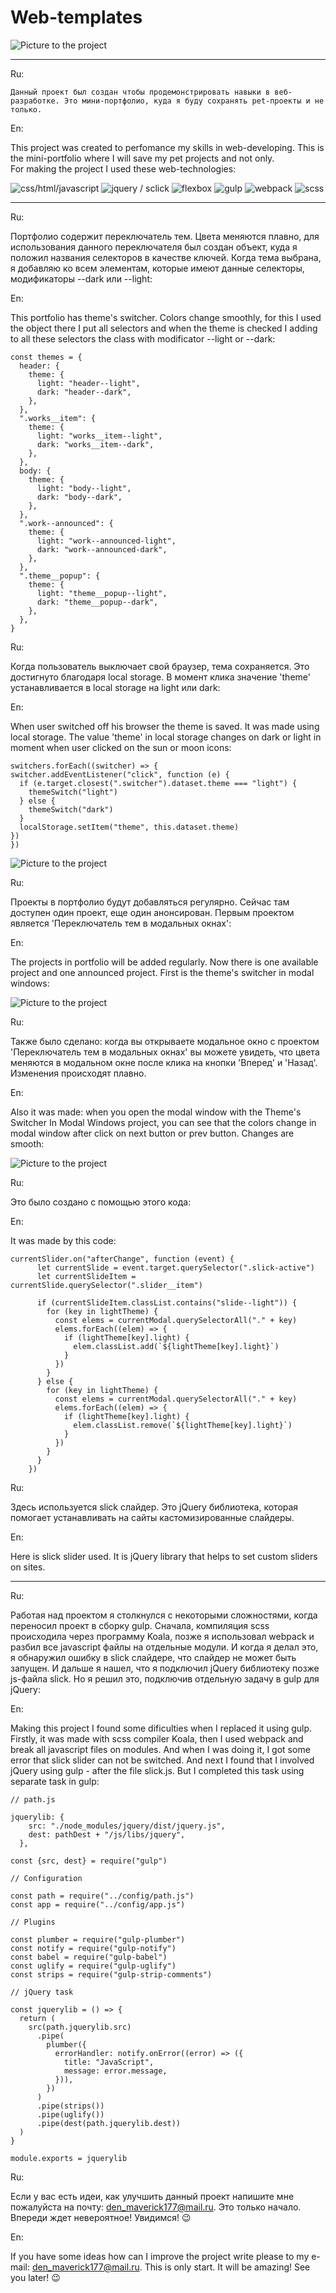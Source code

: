 # Web-templates

![Picture to the project](https://github.com/DennyMaverick/Web-templates/raw/main/img/for-readme/dark.png)

***

<p>
  
  Ru:
  
    Данный проект был создан чтобы продемонстрировать навыки в веб-разработке. Это мини-портфолио, куда я буду сохранять pet-проекты и не только. 
</p>

<p>
  En:
  
  This project was created to perfomance my skills in web-developing. This is the mini-portfolio where I will save my pet projects and not only.  
For making the project I used these web-technologies: 
</p>

![css/html/javascript](https://github.com/DennyMaverick/Web-templates/raw/main/img/for-readme/bages/1.svg)
![jquery / sclick](https://github.com/DennyMaverick/Web-templates/raw/main/img/for-readme/bages/4.svg) 
![flexbox](https://github.com/DennyMaverick/Web-templates/raw/main/img/for-readme/bages/2.svg)
![gulp](https://github.com/DennyMaverick/Web-templates/raw/main/img/for-readme/bages/3.svg)
![webpack](https://github.com/DennyMaverick/Web-templates/raw/main/img/for-readme/bages/5.svg)
![scss](https://github.com/DennyMaverick/Web-templates/raw/main/img/for-readme/bages/6.svg)

***

<p>
  Ru:
  
  Портфолио содержит переключатель тем. Цвета меняются плавно, для использования данного переключателя был создан объект, куда я положил названия селекторов в качестве ключей. Когда тема выбрана, я добавляю ко всем элементам, которые имеют данные селекторы, модификаторы --dark или --light:
</p>

<p>
  
  En:
  
  This portfolio has theme's switcher. Colors change smoothly, for this I used the object there I put all selectors and when the theme is checked I adding to all these selectors the class with modificator --light or --dark: 
</p>

  
```
const themes = {
  header: {
    theme: {
      light: "header--light",
      dark: "header--dark",
    },
  },
  ".works__item": {
    theme: {
      light: "works__item--light",
      dark: "works__item--dark",
    },
  },
  body: {
    theme: {
      light: "body--light",
      dark: "body--dark",
    },
  },
  ".work--announced": {
    theme: {
      light: "work--announced-light",
      dark: "work--announced-dark",
    },
  },
  ".theme__popup": {
    theme: {
      light: "theme__popup--light",
      dark: "theme__popup--dark",
    },
  },
}
```


  <p>
  Ru:
  
  Когда пользователь выключает свой браузер, тема сохраняется. Это достигнуто благодаря local storage. В момент клика значение 'theme' устанавливается в local storage на light или dark:
  </p>

  <p>
  En:
  
  When user switched off his browser the theme is saved. It was made using local storage. The value 'theme' in local storage changes on dark or light in moment when user clicked on the sun or moon icons:
  </p>
  
  ```
  switchers.forEach((switcher) => {
  switcher.addEventListener("click", function (e) {
    if (e.target.closest(".switcher").dataset.theme === "light") {
      themeSwitch("light")
    } else {
      themeSwitch("dark")
    }
    localStorage.setItem("theme", this.dataset.theme)
  })
})
  ```
  

![Picture to the project](https://github.com/DennyMaverick/Web-templates/raw/main/img/for-readme/light.png)

<p>
  Ru:
  
  Проекты в портфолио будут добавляться регулярно. Сейчас там доступен один проект, еще один анонсирован. Первым проектом является 'Переключатель тем в модальных окнах': 
</p>

<p>
  En:
  
  The projects in portfolio will be added regularly. Now there is one available project and one announced project. First is the theme's switcher in modal windows: 
</p>

![Picture to the project](https://github.com/DennyMaverick/Web-templates/raw/main/img/for-readme/modal-dark.png)

<p>
  Ru:
  
  Также было сделано: когда вы открываете модальное окно с проектом 'Переключатель тем в модальных окнах' вы можете увидеть, что цвета меняются в модальном окне после клика на кнопки 'Вперед' и 'Назад'. Изменения происходят плавно.
</p>

<p>
  En:
  
  Also it was made: when you open the modal window with the Theme's Switcher In Modal Windows project, you can see that the colors change in modal window after click on next button or prev button. Changes are smooth:
</p>

![Picture to the project](https://github.com/DennyMaverick/Web-templates/raw/main/img/for-readme/modal-light.png)

<p>
  Ru:
  
  Это было создано с помощью этого кода:
</p>

<p>
  En:
  
  It was made by this code: 
</p>

```
currentSlider.on("afterChange", function (event) {
      let currentSlide = event.target.querySelector(".slick-active")
      let currentSlideItem = currentSlide.querySelector(".slider__item")

      if (currentSlideItem.classList.contains("slide--light")) {
        for (key in lightTheme) {
          const elems = currentModal.querySelectorAll("." + key)
          elems.forEach((elem) => {
            if (lightTheme[key].light) {
              elem.classList.add(`${lightTheme[key].light}`)
            }
          })
        }
      } else {
        for (key in lightTheme) {
          const elems = currentModal.querySelectorAll("." + key)
          elems.forEach((elem) => {
            if (lightTheme[key].light) {
              elem.classList.remove(`${lightTheme[key].light}`)
            }
          })
        }
      }
    })
```


<p>
  Ru:
  
 Здесь используется slick слайдер. Это jQuery библиотека, которая помогает устанавливать на сайты кастомизированные слайдеры.
</p>

<p>
  En:
  
  Here is slick slider used. It is jQuery library that helps to set custom sliders on sites.
</p>

***

<p>
  Ru:
  
  Работая над проектом я столкнулся с некоторыми сложностями, когда переносил проект в сборку gulp. Сначала, компиляция scss происходила через программу Koala, позже я использовал webpack и разбил все javascript файлы на отдельные модули. И когда я делал это, я обнаружил ошибку в slick слайдере, что слайдер не может быть запущен. И дальше я нашел, что я подключил jQuery библиотеку позже js-файла slick. Но я решил это, подключив отдельную задачу в gulp для jQuery:
</p>

<p>
  En:
  
  Making this project I found some dificulties when I replaced it using gulp. Firstly, it was made with scss compiler Koala, then I used webpack and break all javascript files on modules. And when I was doing it, I got some error that slick slider can not be switched. And next I found that I involved jQuery using gulp - after the file slick.js. But I completed this task using separate task in gulp:
</p>

```
// path.js

jquerylib: {
    src: "./node_modules/jquery/dist/jquery.js",
    dest: pathDest + "/js/libs/jquery",
  },
``` 

```
const {src, dest} = require("gulp")

// Configuration

const path = require("../config/path.js")
const app = require("../config/app.js")

// Plugins

const plumber = require("gulp-plumber")
const notify = require("gulp-notify")
const babel = require("gulp-babel")
const uglify = require("gulp-uglify")
const strips = require("gulp-strip-comments")

// jQuery task

const jquerylib = () => {
  return (
    src(path.jquerylib.src)
      .pipe(
        plumber({
          errorHandler: notify.onError((error) => ({
            title: "JavaScript",
            message: error.message,
          })),
        })
      )
      .pipe(strips())
      .pipe(uglify())
      .pipe(dest(path.jquerylib.dest))
  )
}

module.exports = jquerylib

```


<p>
  Ru:
  
  Если у вас есть идеи, как улучшить данный проект напишите мне пожалуйста на почту: den_maverick177@mail.ru. Это только начало. Впереди ждет невероятное! Увидимся! 😉
</p>

<p>
  En:
  
  If you have some ideas how can I improve the project write please to my e-mail: den_maverick177@mail.ru. This is only start. It will be amazing! See you later! 😉
</p>
